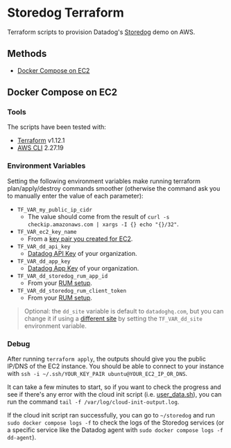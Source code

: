 # Storedog Terraform

Terraform scripts to provision Datadog's [Storedog](https://github.com/DataDog/storedog) demo on AWS.

## Methods

- [Docker Compose on EC2](#docker-compose-on-ec2)

## Docker Compose on EC2
### Tools

The scripts have been tested with:

- [Terraform](https://developer.hashicorp.com/terraform/install) v1.12.1
- [AWS CLI](https://docs.aws.amazon.com/cli/latest/userguide/getting-started-install.html) 2.27.19

### Environment Variables

Setting the following environment variables make running terraform plan/apply/destroy commands smoother (otherwise the command ask you to manually enter the value of each parameter):

- `TF_VAR_my_public_ip_cidr`
    - The value should come from the result of `curl -s checkip.amazonaws.com | xargs -I {} echo "{}/32"`.
- `TF_VAR_ec2_key_name`
    - From a [key pair you created for EC2](https://docs.aws.amazon.com/AWSEC2/latest/UserGuide/create-key-pairs.html).
- `TF_VAR_dd_api_key`
    - [Datadog API Key](https://docs.datadoghq.com/account_management/api-app-keys/#add-an-api-key-or-client-token) of your organization.
- `TF_VAR_dd_app_key`
    - [Datadog App Key](https://docs.datadoghq.com/account_management/api-app-keys/#add-application-keys) of your organization.
- `TF_VAR_dd_storedog_rum_app_id`
    - From your [RUM setup](https://docs.datadoghq.com/real_user_monitoring/browser/setup/client/?tab=rum#setup).
- `TF_VAR_dd_storedog_rum_client_token`
    - From your [RUM setup](https://docs.datadoghq.com/real_user_monitoring/browser/setup/client/?tab=rum#setup).

> Optional: the `dd_site` variable is default to `datadoghq.com`, but you can change it if using a [different site](https://docs.datadoghq.com/getting_started/site/#access-the-datadog-site) by setting the `TF_VAR_dd_site` environment variable.

### Debug

After running `terraform apply`, the outputs should give you the public IP/DNS of the EC2 instance. You should be able to connect to your instance with `ssh -i ~/.ssh/YOUR_KEY_PAIR ubuntu@YOUR_EC2_IP_OR_DNS`.

It can take a few minutes to start, so if you want to check the progress and see if there's any error with the cloud init script (i.e. [user_data.sh](./ec2-docker-compose/user_data.sh)), you can run the command `tail -f /var/log/cloud-init-output.log`.

If the cloud init script ran successfully, you can go to `~/storedog` and run `sudo docker compose logs -f` to check the logs of the Storedog services (or a specific service like the Datadog agent with `sudo docker compose logs -f dd-agent`).
